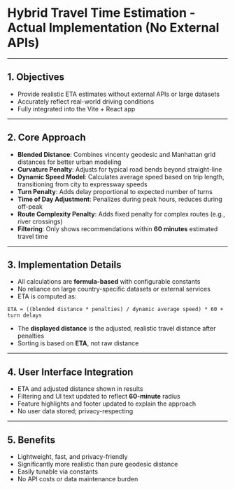 # Hybrid Travel Time Estimation - Actual Implementation (No External APIs)

---

## 1. Objectives
- Provide realistic ETA estimates without external APIs or large datasets
- Accurately reflect real-world driving conditions
- Fully integrated into the Vite + React app

---

## 2. Core Approach

- **Blended Distance**: Combines vincenty geodesic and Manhattan grid distances for better urban modeling
- **Curvature Penalty**: Adjusts for typical road bends beyond straight-line
- **Dynamic Speed Model**: Calculates average speed based on trip length, transitioning from city to expressway speeds
- **Turn Penalty**: Adds delay proportional to expected number of turns
- **Time of Day Adjustment**: Penalizes during peak hours, reduces during off-peak
- **Route Complexity Penalty**: Adds fixed penalty for complex routes (e.g., river crossings)
- **Filtering**: Only shows recommendations within **60 minutes** estimated travel time

---

## 3. Implementation Details

- All calculations are **formula-based** with configurable constants
- No reliance on large country-specific datasets or external services
- ETA is computed as:

```
ETA = ((blended distance * penalties) / dynamic average speed) * 60 + turn delays
```

- The **displayed distance** is the adjusted, realistic travel distance after penalties
- Sorting is based on **ETA**, not raw distance

---

## 4. User Interface Integration

- ETA and adjusted distance shown in results
- Filtering and UI text updated to reflect **60-minute** radius
- Feature highlights and footer updated to explain the approach
- No user data stored; privacy-respecting

---

## 5. Benefits

- Lightweight, fast, and privacy-friendly
- Significantly more realistic than pure geodesic distance
- Easily tunable via constants
- No API costs or data maintenance burden